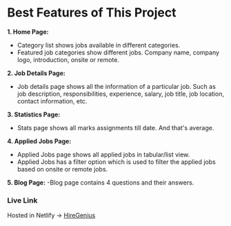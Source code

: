 # Best Features of This Project

**1. Home Page:**
- Category list shows jobs available in different categories.
- Featured job categories show different jobs. Company name, company logo, introduction, onsite or remote.

**2. Job Details Page:**
- Job details page shows all the information of a particular job. Such as job description, responsibilities, experience, salary, job title, job location, contact information, etc.

**3. Statistics Page:**
- Stats page shows all marks assignments till date. And that's average.

**4. Applied Jobs Page:**
- Applied Jobs page shows all applied jobs in tabular/list view.
- Applied Jobs has a filter option which is used to filter the applied jobs based on onsite or remote jobs.

**5. Blog Page:**
-Blog page contains 4 questions and their answers.

### Live Link

Hosted in Netlify -> [HireGenius](https://hire-genius.netlify.app/)
